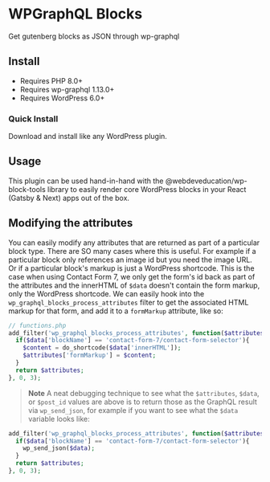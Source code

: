 # WPGraphQL Blocks

Get gutenberg blocks as JSON through wp-graphql

## Install

- Requires PHP 8.0+
- Requires wp-graphql 1.13.0+
- Requires WordPress 6.0+

### Quick Install

Download and install like any WordPress plugin.

## Usage

This plugin can be used hand-in-hand with the @webdeveducation/wp-block-tools library to easily render core WordPress blocks in your React (Gatsby & Next) apps out of the box.

## Modifying the attributes

You can easily modify any attributes that are returned as part of a particular block type. There are SO many cases where this is useful. For example if a particular block only references an image id but you need the image URL. Or if a particular block's markup is just a WordPress shortcode. This is the case when using Contact Form 7, we only get the form's id back as part of the attributes and the innerHTML of `$data` doesn't contain the form markup, only the WordPress shortcode. We can easily hook into the `wp_graphql_blocks_process_attributes` filter to get the associated HTML markup for that form, and add it to a `formMarkup` attribute, like so:

```php
// functions.php
add_filter('wp_graphql_blocks_process_attributes', function($attributes, $data, $post_id){
  if($data['blockName'] == 'contact-form-7/contact-form-selector'){
    $content = do_shortcode($data['innerHTML']);
    $attributes['formMarkup'] = $content;
  }
  return $attributes;
}, 0, 3);
```

> **Note**
> A neat debugging technique to see what the `$attributes`, `$data`, or `$post_id` values are above is to return those as the GraphQL result via `wp_send_json`, for example if you want to see what the `$data` variable looks like:

```php
add_filter('wp_graphql_blocks_process_attributes', function($attributes, $data, $post_id){
  if($data['blockName'] == 'contact-form-7/contact-form-selector'){
    wp_send_json($data);
  }
  return $attributes;
}, 0, 3);
```

